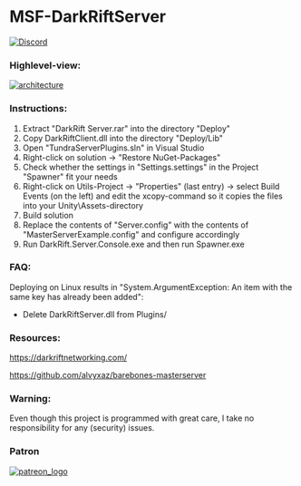 # MSF-DarkRiftServer

[![Discord](https://img.shields.io/discord/413156098993029120.svg)](https://discord.gg/F9hJhcX) 

### Highlevel-view:

[![architecture](https://i.imgur.com/x4XIuvF.png)](https://i.imgur.com/x4XIuvF.png)

### Instructions:

1. Extract "DarkRift Server.rar" into the directory "Deploy"
1. Copy DarkRiftClient.dll into the directory "Deploy/Lib"
1. Open "TundraServerPlugins.sln" in Visual Studio
1. Right-click on solution -> "Restore NuGet-Packages"
1. Check whether the settings in "Settings.settings" in the Project "Spawner" fit your needs
1. Right-click on Utils-Project -> "Properties" (last entry) -> select Build Events (on the left) and edit the xcopy-command so it copies the files into your Unity\Assets-directory
1. Build solution
1. Replace the contents of "Server.config" with the contents of "MasterServerExample.config" and configure accordingly
1. Run DarkRift.Server.Console.exe and then run Spawner.exe

### FAQ:

Deploying on Linux results in "System.ArgumentException: An item with the same key has already been added":
 - Delete DarkRiftServer.dll from Plugins/
 
### Resources:

https://darkriftnetworking.com/

https://github.com/alvyxaz/barebones-masterserver

### Warning:

Even though this project is programmed with great care, I take no responsibility for any (security) issues.

### Patron
[![patreon_logo](https://user-images.githubusercontent.com/1029673/28471651-be40a2ea-6e35-11e7-9b01-e1b4a7d533b3.png)](https://www.patreon.com/proepkes) 
